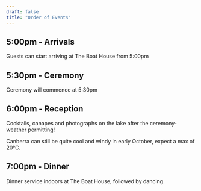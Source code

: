 ```yaml
---
draft: false
title: "Order of Events"
---
```


## 5:00pm - Arrivals

Guests can start arriving at The Boat House from 5:00pm

## 5:30pm - Ceremony

Ceremony will commence at 5:30pm

## 6:00pm - Reception

Cocktails, canapes and photographs on the lake after the ceremony- weather permitting!

Canberra can still be quite cool and windy in early October, expect a max of 20°C.

## 7:00pm - Dinner

Dinner service indoors at The Boat House, followed by dancing.
